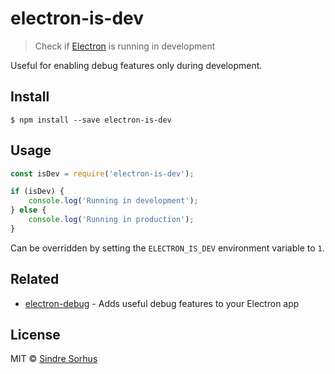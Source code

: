 # electron-is-dev

> Check if [Electron](http://electron.atom.io) is running in development

Useful for enabling debug features only during development.


## Install

```
$ npm install --save electron-is-dev
```


## Usage

```js
const isDev = require('electron-is-dev');

if (isDev) {
	console.log('Running in development');
} else {
	console.log('Running in production');
}
```

Can be overridden by setting the `ELECTRON_IS_DEV` environment variable to `1`.


## Related

- [electron-debug](https://github.com/sindresorhus/electron-debug) - Adds useful debug features to your Electron app


## License

MIT © [Sindre Sorhus](https://sindresorhus.com)

